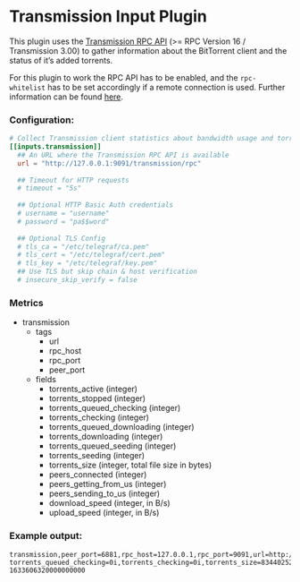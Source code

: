 # Transmission Input Plugin

This plugin uses the [Transmission RPC API](https://github.com/transmission/transmission/blob/master/extras/rpc-spec.txt) (>= RPC Version 16 / Transmission 3.00) to gather information about the BitTorrent client and the status of it’s added torrents.

For this plugin to work the RPC API has to be enabled, and the `rpc-whitelist` has to be set accordingly if a remote connection is used. Further information can be found [here](https://github.com/transmission/transmission/wiki/Editing-Configuration-Files#rpc).

### Configuration:

```toml
# Collect Transmission client statistics about bandwidth usage and torrent status
[[inputs.transmission]]
  ## An URL where the Transmission RPC API is available
  url = "http://127.0.0.1:9091/transmission/rpc"
  
  ## Timeout for HTTP requests
  # timeout = "5s"
  
  ## Optional HTTP Basic Auth credentials
  # username = "username"
  # password = "pa$$word"
  
  ## Optional TLS Config
  # tls_ca = "/etc/telegraf/ca.pem"
  # tls_cert = "/etc/telegraf/cert.pem"
  # tls_key = "/etc/telegraf/key.pem"
  ## Use TLS but skip chain & host verification
  # insecure_skip_verify = false
```

### Metrics

- transmission
  - tags
    - url
    - rpc_host
    - rpc_port
    - peer_port
  - fields
    - torrents_active (integer)
    - torrents_stopped (integer)
    - torrents_queued_checking (integer)
    - torrents_checking (integer)
    - torrents_queued_downloading (integer)
    - torrents_downloading (integer)
    - torrents_queued_seeding (integer)
    - torrents_seeding (integer)
    - torrents_size (integer, total file size in bytes)
    - peers_connected (integer)
    - peers_getting_from_us (integer)
    - peers_sending_to_us (integer)
    - download_speed (integer, in B/s)
    - upload_speed (integer, in B/s)

### Example output:

```
transmission,peer_port=6881,rpc_host=127.0.0.1,rpc_port=9091,url=http://127.0.0.1:9091/transmission/rpc torrents_queued_checking=0i,torrents_checking=0i,torrents_size=834402528251i,peers_connected=63i,torrents_queued_seeding=0i,torrents_seeding=582i,peers_getting_from_us=16i,download_speed=0i,peers_sending_to_us=0i,torrents_active=1i,upload_speed=1577000i,torrents_stopped=30i,torrents_queued_downloading=0i,torrents_downloading=0i 1633606320000000000
```